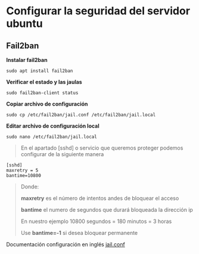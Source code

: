 # Configurar la seguridad del servidor ubuntu

## Fail2ban

**Instalar fail2ban**
```
sudo apt install fail2ban
```

**Verificar el estado y las jaulas**
```
sudo fail2ban-client status
```

**Copiar archivo de configuración**
```
sudo cp /etc/fail2ban/jail.conf /etc/fail2ban/jail.local
```

**Editar archivo de configuración local**
```
sudo nano /etc/fail2ban/jail.local
```

> En el apartado [sshd] o servicio que queremos proteger podemos configurar de la siguiente manera

```
[sshd]
maxretry = 5
bantime=10800
```

> Donde:
> 
> **maxretry** es el número de intentos andes de bloquear el acceso 
> 
> **bantime** el numero de segundos que durará bloqueada la dirección ip
> 
> En nuestro ejemplo 10800 segundos = 180 minutos = 3 horas
> 
> Use **bantime=-1** si desea bloquear permanente 

Documentación configuración en inglés [jail.conf](https://github.com/fail2ban/fail2ban/blob/master/config/jail.conf)
